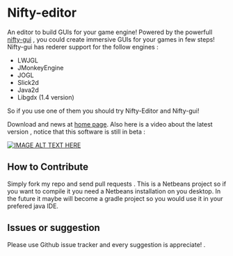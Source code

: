 Nifty-editor
===========

An editor to build GUIs for your game engine! Powered by the powerfull [nifty-gui](http://nifty-gui.lessvoid.com/) , you could create immersive GUIs for your games in few steps! 
Nifty-gui has rederer support for the follow engines :

* LWJGL
* JMonkeyEngine
* JOGL
* Slick2d
* Java2d
* Libgdx (1.4 version)

So if you use one of them you should try Nifty-Editor and Nifty-gui! 

Download and news at [home page](http://niftyeditor.it/). Also here is a video about the latest version , notice that this software is still in beta :

[![IMAGE ALT TEXT HERE](http://img.youtube.com/vi/B3Y3UdEbIRQ/0.jpg)](http://www.youtube.com/watch?v=B3Y3UdEbIRQ)

## How to Contribute

Simply fork my repo and send pull requests . This is a Netbeans project so if you want to compile it you need a Netbeans installation on you desktop. In the future it maybe will become a gradle project so you would use it in your prefered java IDE.

## Issues or suggestion

Please use Github issue tracker and every suggestion is appreciate! . 
